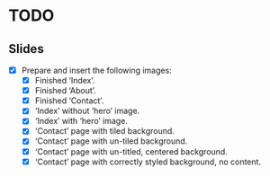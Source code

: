 # TODO

## Slides
- [x] Prepare and insert the following images:
  - [x] Finished ‘Index’.
  - [x] Finished ‘About’.
  - [x] Finished ‘Contact’.
  - [x] ‘Index’ without ‘hero’ image.
  - [x] ‘Index’ with ‘hero’ image.
  - [x] ‘Contact’ page with tiled background.
  - [x] ‘Contact’ page with un-tiled background.
  - [x] ‘Contact’ page with un-titled, centered background.
  - [x] ‘Contact’ page with correctly styled background, no content.
